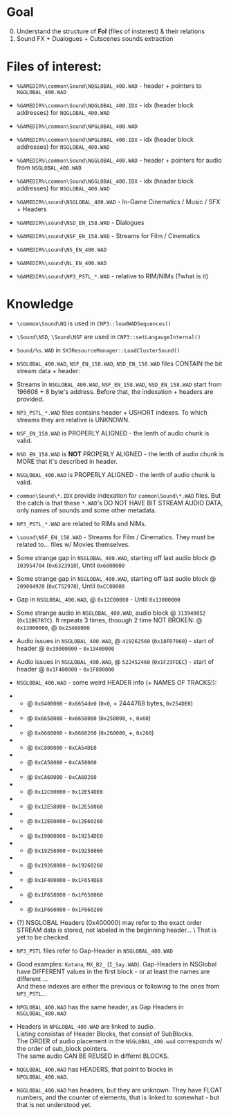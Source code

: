 # Goal

0. Understand the structure of __FoI__ (files of insterest) & their relations
1. Sound FX + Dualogues + Cutscenes sounds extraction

# Files of interest:

<!-- * `%GAMEDIR%\sound\IMS` -->
* `%GAMEDIR%\common\Sound\NQGLOBAL_400.WAD` - header + pointers to `NGGLOBAL_400.WAD`
* `%GAMEDIR%\common\Sound\NQGLOBAL_400.IDX` - idx (header block addresses) for `NQGLOBAL_400.WAD`

* `%GAMEDIR%\common\Sound\NPGLOBAL_400.WAD` 
* `%GAMEDIR%\common\Sound\NPGLOBAL_400.IDX` - idx (header block addresses) for `NSGLOBAL_400.WAD`

* `%GAMEDIR%\common\Sound\NGGLOBAL_400.WAD` - header + pointers for audio from `NSGLOBAL_400.WAD`
* `%GAMEDIR%\common\Sound\NGGLOBAL_400.IDX` - idx (header block addresses) for `NSGLOBAL_400.WAD`

* `%GAMEDIR%\sound\NSGLOBAL_400.WAD` - In-Game Cinematics / Music / SFX + Headers

* `%GAMEDIR%\sound\NSD_EN_158.WAD` - Dialogues
* `%GAMEDIR%\sound\NSF_EN_158.WAD` - Streams for Film / Cinematics

* `%GAMEDIR%\sound\NS_EN_400.WAD`
* `%GAMEDIR%\sound\NL_EN_400.WAD`

* `%GAMEDIR%\sound\NP3_PSTL_*.WAD` - relative to RIM/NIMs (?what is it)

# Knowledge

*  `\common\Sound\NQ` is used in `CNP3::loadWADSequences()`
*  `\Sound\NSD`, `\Sound\NSF` are used in `CNP3::setLangaugeInternal()`
*  `Sound/%s.WAD` in `SX3ResourceManager::LoadClusterSound()`
*  `NSGLOBAL_400.WAD`, `NSF_EN_158.WAD`, `NSD_EN_158.WAD` files CONTAIN the bit stream data + header: <idx><channels><samplerate>
*  Streams in `NSGLOBAL_400.WAD`, `NSF_EN_158.WAD`, `NSD_EN_158.WAD` start from 196608 + 8 byte's address. Before that, the indexation + headers are provided.
*  `NP3_PSTL_*.WAD` files contains header + USHORT indexes. To which streams they are relative is UNKNOWN.
* `NSF_EN_158.WAD` is PROPERLY ALIGNED - the lenth of audio chunk is valid.
* `NSD_EN_158.WAD` is __NOT__ PROPERLY ALIGNED - the lenth of audio chunk is MORE that it's described in header.
* `NSGLOBAL_400.WAD` is PROPERLY ALIGNED - the lenth of audio chunk is valid.
* `common\Sound\*.IDX` provide indexation for `common\Sound\*.WAD` files. But the catch is that these `*.WAD`'s DO NOT HAVE BIT STREAM AUDIO DATA, only names of sounds and some other metadata.
* `NP3_PSTL_*.WAD` are related to RIMs and NIMs.
* `\sound\NSF_EN_158.WAD` - Streams for Film / Cinematics. They must be related to... files w/ Movies themselves.

* Some strange gap in `NSGLOBAL_400.WAD`, starting off last audio block @ `103954704` (`0x6323910`), Until `0x6800000`
* Some strange gap in `NSGLOBAL_400.WAD`, starting off last audio block @ `209004920` (`0xC752978`), Until `0xCC00000`
* Gap in `NSGLOBAL_400.WAD`, @ `0x12C00000` - Until `0x13000000`
* Some strange audio in `NSGLOBAL_400.WAD`, audio block @ `313949052` (`0x12B67B7C`). It repeats 3 times, thoough 2 time NOT BROKEN: @ `0x13000000`, @ `0x23460000`
* Audio issues in `NSGLOBAL_400.WAD`, @ `419262560` (`0x18FD7060`) - start of header @ `0x19000000` - `0x19400000`
* Audio issues in `NSGLOBAL_400.WAD`, @ `522452460` (`0x1F23FDEC`) - start of header @ `0x1F400000` - `0x1F800000`

* `NSGLOBAL_400.WAD` - some weird HEADER info (+ NAMES OF TRACKS!):

* * @ `0x6400000` - `0x6654de0` (`0x0`,         + 2444768 bytes, `0x254DE0`)
* * @ `0x6658000` - `0x6658060` (`0x258000`,    +, `0x60`)
* * @ `0x6660000` - `0x6660260` (`0x260000`,    +, `0x260`)

* * @ `0xC800000` - `0xCA54DE0`
* * @ `0xCA58000` - `0xCA58060`
* * @ `0xCA60000` - `0xCA60260`

* * @ `0x12C00000` - `0x12E54DE0`
* * @ `0x12E58000` - `0x12E58060`
* * @ `0x12E60000` - `0x12E60260`

* * @ `0x19000000` - `0x19254DE0`
* * @ `0x19258000` - `0x19258060`
* * @ `0x19260000` - `0x19260260`

* * @ `0x1F400000` - `0x1F654DE0`
* * @ `0x1F658000` - `0x1F658060`
* * @ `0x1F660000` - `0x1F660260`

* (?) NSGLOBAL Headers (0x400000) may refer to the exact order STREAM data is stored, not labeled in the beginning header... \ 
That is yet to be checked.

* `NP3_PSTL` files refer to Gap-Header in `NSGLOBAL_400.WAD`
* Good examples: `Katana`, `MX_B2_` (`I_Say.WAD`). Gap-Headers in NSGlobal have DIFFERENT values in the first block - or at least the names are different ... \
And these indexes are either the previous or following to the ones from `NP3_PSTL`...

* `NPGLOBAL_400.WAD` has the same header, as Gap Headers in `NSGLOBAL_400.WAD`
* Headers in `NPGLOBAL_400.WAD` are linked to audio. \
Listing consistas of Header Blocks, that consist of SubBlocks. \
The ORDER of audio placement in the `NSGLOBAL_400.wad` corresponds w/ the order of sub_block pointers. \
The same audio CAN BE REUSED in differnt BLOCKS.
* `NQGLOBAL_400.WAD` has HEADERS, that point to blocks in `NPGLOBAL_400.WAD`.
* `NGGLOBAL_400.WAD` has headers, but they are unknown. They have FLOAT numbers, and the counter of elements, that is linked to somewhat - but that is not understood yet.